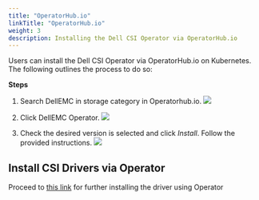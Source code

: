 ```yaml
---
title: "OperatorHub.io"
linkTitle: "OperatorHub.io"
weight: 3
description: Installing the Dell CSI Operator via OperatorHub.io 
---
```


Users can install the Dell CSI Operator via OperatorHub.io on Kubernetes. The following outlines the process to do so:

**Steps**
1. Search DellEMC in storage category in Operatorhub.io.
![](/storage-plugin-docs/images/ophub1.png)

2. Click DellEMC Operator.
![](/storage-plugin-docs/images/ophub2.png)

3. Check the desired version is selected and click _Install_.  Follow the provided instructions.
![](/storage-plugin-docs/images/ophub3.png)

## Install CSI Drivers via Operator

Proceed to [this link](../../installation/operator/#driver-install-via-dell-csi-operator) for further installing the driver using Operator